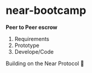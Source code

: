 # near-bootcamp

**Peer to Peer escrow**
1. Requirements
2. Prototype
3. Develope/Code

Building on the Near Protocol 🚀